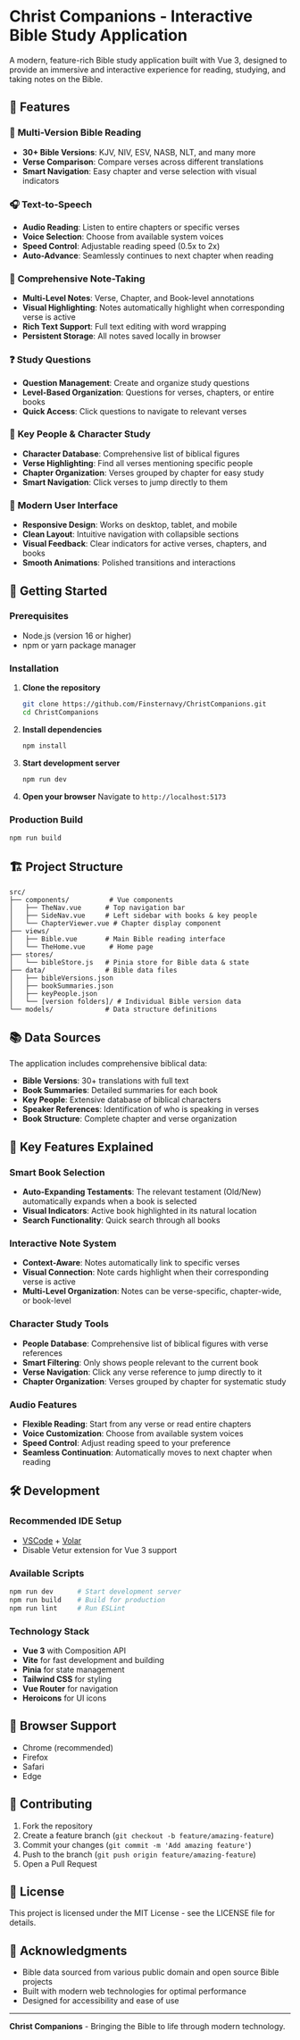 # Christ Companions - Interactive Bible Study Application

A modern, feature-rich Bible study application built with Vue 3, designed to provide an immersive and interactive experience for reading, studying, and taking notes on the Bible.

## 🌟 Features

### 📖 **Multi-Version Bible Reading**

- **30+ Bible Versions**: KJV, NIV, ESV, NASB, NLT, and many more
- **Verse Comparison**: Compare verses across different translations
- **Smart Navigation**: Easy chapter and verse selection with visual indicators

### 🎧 **Text-to-Speech**

- **Audio Reading**: Listen to entire chapters or specific verses
- **Voice Selection**: Choose from available system voices
- **Speed Control**: Adjustable reading speed (0.5x to 2x)
- **Auto-Advance**: Seamlessly continues to next chapter when reading

### 📝 **Comprehensive Note-Taking**

- **Multi-Level Notes**: Verse, Chapter, and Book-level annotations
- **Visual Highlighting**: Notes automatically highlight when corresponding verse is active
- **Rich Text Support**: Full text editing with word wrapping
- **Persistent Storage**: All notes saved locally in browser

### ❓ **Study Questions**

- **Question Management**: Create and organize study questions
- **Level-Based Organization**: Questions for verses, chapters, or entire books
- **Quick Access**: Click questions to navigate to relevant verses

### 👥 **Key People & Character Study**

- **Character Database**: Comprehensive list of biblical figures
- **Verse Highlighting**: Find all verses mentioning specific people
- **Chapter Organization**: Verses grouped by chapter for easy study
- **Smart Navigation**: Click verses to jump directly to them

### 🎨 **Modern User Interface**

- **Responsive Design**: Works on desktop, tablet, and mobile
- **Clean Layout**: Intuitive navigation with collapsible sections
- **Visual Feedback**: Clear indicators for active verses, chapters, and books
- **Smooth Animations**: Polished transitions and interactions

## 🚀 Getting Started

### Prerequisites

- Node.js (version 16 or higher)
- npm or yarn package manager

### Installation

1. **Clone the repository**

   ```bash
   git clone https://github.com/Finsternavy/ChristCompanions.git
   cd ChristCompanions
   ```

2. **Install dependencies**

   ```bash
   npm install
   ```

3. **Start development server**

   ```bash
   npm run dev
   ```

4. **Open your browser**
   Navigate to `http://localhost:5173`

### Production Build

```bash
npm run build
```

## 🏗️ Project Structure

```
src/
├── components/          # Vue components
│   ├── TheNav.vue      # Top navigation bar
│   ├── SideNav.vue     # Left sidebar with books & key people
│   └── ChapterViewer.vue # Chapter display component
├── views/
│   ├── Bible.vue       # Main Bible reading interface
│   └── TheHome.vue      # Home page
├── stores/
│   └── bibleStore.js   # Pinia store for Bible data & state
├── data/               # Bible data files
│   ├── bibleVersions.json
│   ├── bookSummaries.json
│   ├── keyPeople.json
│   └── [version folders]/ # Individual Bible version data
└── models/             # Data structure definitions
```

## 📚 Data Sources

The application includes comprehensive biblical data:

- **Bible Versions**: 30+ translations with full text
- **Book Summaries**: Detailed summaries for each book
- **Key People**: Extensive database of biblical characters
- **Speaker References**: Identification of who is speaking in verses
- **Book Structure**: Complete chapter and verse organization

## 🎯 Key Features Explained

### Smart Book Selection

- **Auto-Expanding Testaments**: The relevant testament (Old/New) automatically expands when a book is selected
- **Visual Indicators**: Active book highlighted in its natural location
- **Search Functionality**: Quick search through all books

### Interactive Note System

- **Context-Aware**: Notes automatically link to specific verses
- **Visual Connection**: Note cards highlight when their corresponding verse is active
- **Multi-Level Organization**: Notes can be verse-specific, chapter-wide, or book-level

### Character Study Tools

- **People Database**: Comprehensive list of biblical figures with verse references
- **Smart Filtering**: Only shows people relevant to the current book
- **Verse Navigation**: Click any verse reference to jump directly to it
- **Chapter Organization**: Verses grouped by chapter for systematic study

### Audio Features

- **Flexible Reading**: Start from any verse or read entire chapters
- **Voice Customization**: Choose from available system voices
- **Speed Control**: Adjust reading speed to your preference
- **Seamless Continuation**: Automatically moves to next chapter when reading

## 🛠️ Development

### Recommended IDE Setup

- [VSCode](https://code.visualstudio.com/) + [Volar](https://marketplace.visualstudio.com/items?itemName=Vue.volar)
- Disable Vetur extension for Vue 3 support

### Available Scripts

```bash
npm run dev      # Start development server
npm run build    # Build for production
npm run lint     # Run ESLint
```

### Technology Stack

- **Vue 3** with Composition API
- **Vite** for fast development and building
- **Pinia** for state management
- **Tailwind CSS** for styling
- **Vue Router** for navigation
- **Heroicons** for UI icons

## 📱 Browser Support

- Chrome (recommended)
- Firefox
- Safari
- Edge

## 🤝 Contributing

1. Fork the repository
2. Create a feature branch (`git checkout -b feature/amazing-feature`)
3. Commit your changes (`git commit -m 'Add amazing feature'`)
4. Push to the branch (`git push origin feature/amazing-feature`)
5. Open a Pull Request

## 📄 License

This project is licensed under the MIT License - see the LICENSE file for details.

## 🙏 Acknowledgments

- Bible data sourced from various public domain and open source Bible projects
- Built with modern web technologies for optimal performance
- Designed for accessibility and ease of use

---

**Christ Companions** - Bringing the Bible to life through modern technology.
